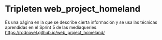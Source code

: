 # Tripleten web_project_homeland

Es una página en la que se describe cierta información y se usa las técnicas aprendidas en el Sprint 5 de las mediaqueries.
https://rodnovel.github.io/web_project_homeland/
